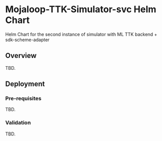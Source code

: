 # Mojaloop-TTK-Simulator-svc Helm Chart

Helm Chart for the second instance of simulator with ML TTK backend + sdk-scheme-adapter

## Overview

TBD.

## Deployment

### Pre-requisites

TBD.

### Validation

TBD.
